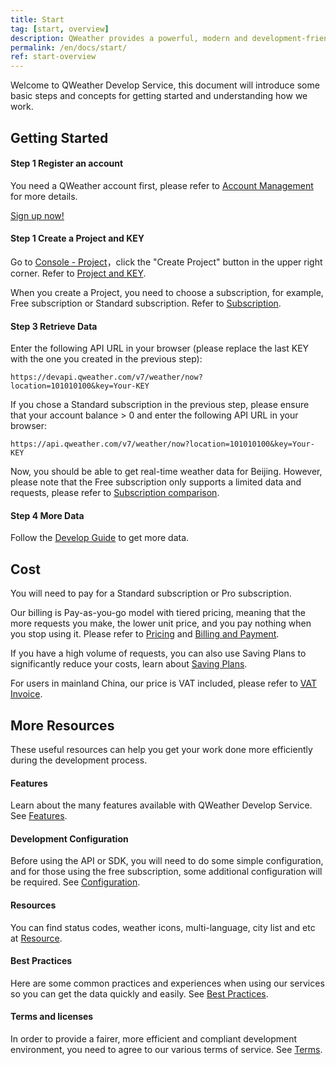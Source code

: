 ```yaml
---
title: Start
tag: [start, overview]
description: QWeather provides a powerful, modern and development-friendly weather data service, includes weather API/SDK and Widget. You can start getting weather data by following the few steps below and the documentation, which is very simple.
permalink: /en/docs/start/
ref: start-overview
---
```


Welcome to QWeather Develop Service, this document will introduce some basic steps and concepts for getting started and understanding how we work.
## Getting Started

#### Step 1 Register an account

You need a QWeather account first, please refer to [Account Management](/en/docs/account/) for more details.

<a href="https://id.qweather.com/#/register?redirect=https%3A%2F%2Fconsole.qweather.com" target="_blank" rel="noopener noreferrer">Sign up now!</a>

#### Step 1  Create a Project and KEY

Go to [Console - Project](https://console.qweather.com/#apps)，click the "Create Project" button in the upper right corner. Refer to [Project and KEY](/en/docs/configuration/project-and-key/).

When you create a Project, you need to choose a subscription, for example, Free subscription or Standard subscription. Refer to [Subscription](/en/docs/finance/subscription/).

#### Step 3 Retrieve Data

Enter the following API URL in your browser (please replace the last KEY with the one you created in the previous step):

```
https://devapi.qweather.com/v7/weather/now?location=101010100&key=Your-KEY
```

If you chose a Standard subscription in the previous step, please ensure that your account balance > 0 and enter the following API URL in your browser:

```
https://api.qweather.com/v7/weather/now?location=101010100&key=Your-KEY
```

Now, you should be able to get real-time weather data for Beijing. However, please note that the Free subscription only supports a limited data and requests, please refer to [Subscription comparison](/en/docs/finance/subscription/#comparison).

#### Step 4 More Data

Follow the [Develop Guide](/en/docs/api/) to get more data.

## Cost

You will need to pay for a Standard subscription or Pro subscription.

Our billing is Pay-as-you-go model with tiered pricing, meaning that the more requests you make, the lower unit price, and you pay nothing when you stop using it. Please refer to [Pricing](/en/docs/finance/pricing/) and [Billing and Payment](/en/docs/finance/billing-and-payment/).

If you have a high volume of requests, you can also use Saving Plans to significantly reduce your costs, learn about [Saving Plans](/en/docs/finance/saving-plans/).

For users in mainland China, our price is VAT included, please refer to [VAT Invoice](/en/docs/finance/vat-invoice/).

## More Resources

These useful resources can help you get your work done more efficiently during the development process.

#### Features

Learn about the many features available with QWeather Develop Service. See [Features](/en/docs/features/).

#### Development Configuration

Before using the API or SDK, you will need to do some simple configuration, and for those using the free subscription, some additional configuration will be required. See [Configuration](/en/docs/configuration/).

#### Resources

You can find status codes, weather icons, multi-language, city list and etc at [Resource](/en/docs/resource/).

#### Best Practices

Here are some common practices and experiences when using our services so you can get the data quickly and easily. See [Best Practices](/en/docs/best-practices/).

#### Terms and licenses

In order to provide a fairer, more efficient and compliant development environment, you need to agree to our various terms of service. See [Terms](/en/docs/terms/).


